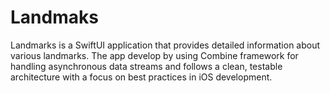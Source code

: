 # Landmaks
Landmarks is a SwiftUI application that provides detailed information about various landmarks. The app develop by using Combine framework for handling asynchronous data streams and follows a clean, testable architecture with a focus on best practices in iOS development.
